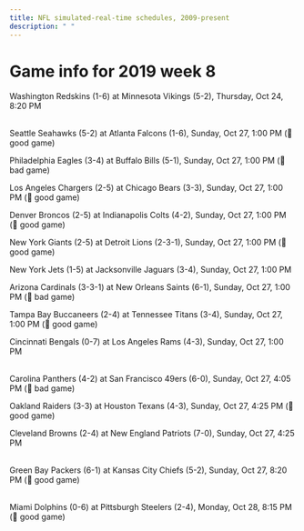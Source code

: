 ```yaml
---
title: NFL simulated-real-time schedules, 2009-present
description: " "
---
```


# Game info for 2019 week 8

Washington Redskins (1-6) at Minnesota Vikings (5-2), Thursday, Oct 24, 8:20 PM

<br/>Seattle Seahawks (5-2) at Atlanta Falcons (1-6), Sunday, Oct 27, 1:00 PM (:football: good game)

Philadelphia Eagles (3-4) at Buffalo Bills (5-1), Sunday, Oct 27, 1:00 PM (:red_circle: bad game)

Los Angeles Chargers (2-5) at Chicago Bears (3-3), Sunday, Oct 27, 1:00 PM (:football: good game)

Denver Broncos (2-5) at Indianapolis Colts (4-2), Sunday, Oct 27, 1:00 PM (:football: good game)

New York Giants (2-5) at Detroit Lions (2-3-1), Sunday, Oct 27, 1:00 PM (:football: good game)

New York Jets (1-5) at Jacksonville Jaguars (3-4), Sunday, Oct 27, 1:00 PM

Arizona Cardinals (3-3-1) at New Orleans Saints (6-1), Sunday, Oct 27, 1:00 PM (:red_circle: bad game)

Tampa Bay Buccaneers (2-4) at Tennessee Titans (3-4), Sunday, Oct 27, 1:00 PM (:football: good game)

Cincinnati Bengals (0-7) at Los Angeles Rams (4-3), Sunday, Oct 27, 1:00 PM

<br/>Carolina Panthers (4-2) at San Francisco 49ers (6-0), Sunday, Oct 27, 4:05 PM (:red_circle: bad game)

Oakland Raiders (3-3) at Houston Texans (4-3), Sunday, Oct 27, 4:25 PM (:football: good game)

Cleveland Browns (2-4) at New England Patriots (7-0), Sunday, Oct 27, 4:25 PM

<br/>Green Bay Packers (6-1) at Kansas City Chiefs (5-2), Sunday, Oct 27, 8:20 PM (:football: good game)

<br/>Miami Dolphins (0-6) at Pittsburgh Steelers (2-4), Monday, Oct 28, 8:15 PM (:football: good game)

